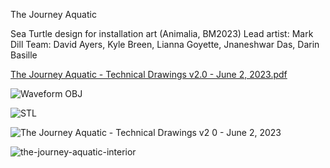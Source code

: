 The Journey Aquatic 

Sea Turtle design for installation art (Animalia, BM2023)
Lead artist: Mark Dill
Team: David Ayers, Kyle Breen, Lianna Goyette, Jnaneshwar Das, Darin Basille 

[The Journey Aquatic - Technical Drawings v2.0 - June 2, 2023.pdf](https://github.com/darknight-007/the-journey-aquatic/files/11637499/The.Journey.Aquatic.-.Technical.Drawings.v2.0.-.June.2.2023.pdf)

![Waveform OBJ](https://drive.google.com/file/d/1U8bCifb8ouupd6h3hj60klTWOtSAS6cz/view?usp=sharing)

![STL](https://drive.google.com/file/d/1n85XRn_t2jUJh4txOKPH-i2ML27IXkzE/view?usp=sharing)

![The Journey Aquatic - Technical Drawings v2 0 - June 2, 2023](https://github.com/darknight-007/the-journey-aquatic/assets/3958994/524603b0-5952-4c7e-9f25-8f23ec951371)

![the-journey-aquatic-interior](https://github.com/darknight-007/the-journey-aquatic/assets/3958994/e301a8c6-6e75-4a62-a804-d2acde11152d)





